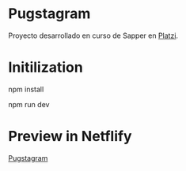 # Pugstagram
Proyecto desarrollado en curso de Sapper en [Platzi](https://platzi.com).

# Initilization
npm install

npm run dev

# Preview in Netflify

[Pugstagram](https://pedantic-johnson-572e76.netlify.app/)
